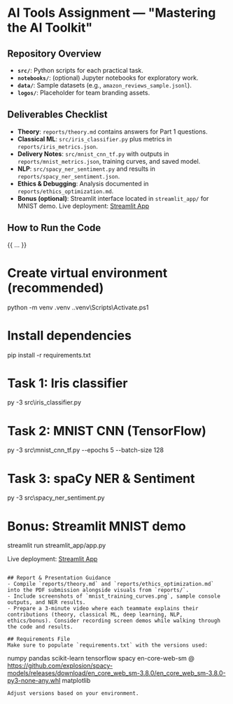 # AI Tools Assignment — "Mastering the AI Toolkit"

## Repository Overview
- **`src/`**: Python scripts for each practical task.
- **`notebooks/`**: (optional) Jupyter notebooks for exploratory work.
- **`data/`**: Sample datasets (e.g., `amazon_reviews_sample.jsonl`).
- **`logos/`**: Placeholder for team branding assets.

## Deliverables Checklist
- **Theory**: `reports/theory.md` contains answers for Part 1 questions.
- **Classical ML**: `src/iris_classifier.py` plus metrics in `reports/iris_metrics.json`.
- **Delivery Notes**: `src/mnist_cnn_tf.py` with outputs in `reports/mnist_metrics.json`, training curves, and saved model.
- **NLP**: `src/spacy_ner_sentiment.py` and results in `reports/spacy_ner_sentiment.json`.
- **Ethics & Debugging**: Analysis documented in `reports/ethics_optimization.md`.
- **Bonus (optional)**: Streamlit interface located in `streamlit_app/` for MNIST demo. Live deployment: [Streamlit App](https://geoffominde-ai-tools-assignment-streamlit-appapp-yg4bxu.streamlit.app/)

## How to Run the Code
{{ ... }}
# Create virtual environment (recommended)
python -m venv .venv
.\.venv\Scripts\Activate.ps1

# Install dependencies
pip install -r requirements.txt

# Task 1: Iris classifier
py -3 src\iris_classifier.py

# Task 2: MNIST CNN (TensorFlow)
py -3 src\mnist_cnn_tf.py --epochs 5 --batch-size 128

# Task 3: spaCy NER & Sentiment
py -3 src\spacy_ner_sentiment.py

# Bonus: Streamlit MNIST demo
streamlit run streamlit_app/app.py

Live deployment: [Streamlit App](https://geoffominde-ai-tools-assignment-streamlit-appapp-yg4bxu.streamlit.app/)
```

## Report & Presentation Guidance
- Compile `reports/theory.md` and `reports/ethics_optimization.md` into the PDF submission alongside visuals from `reports/`.
- Include screenshots of `mnist_training_curves.png`, sample console outputs, and NER results.
- Prepare a 3-minute video where each teammate explains their contributions (theory, classical ML, deep learning, NLP, ethics/bonus). Consider recording screen demos while walking through the code and results.

## Requirements File
Make sure to populate `requirements.txt` with the versions used:
```
numpy
pandas
scikit-learn
tensorflow
spacy
en-core-web-sm @ https://github.com/explosion/spacy-models/releases/download/en_core_web_sm-3.8.0/en_core_web_sm-3.8.0-py3-none-any.whl
matplotlib
```
Adjust versions based on your environment.
